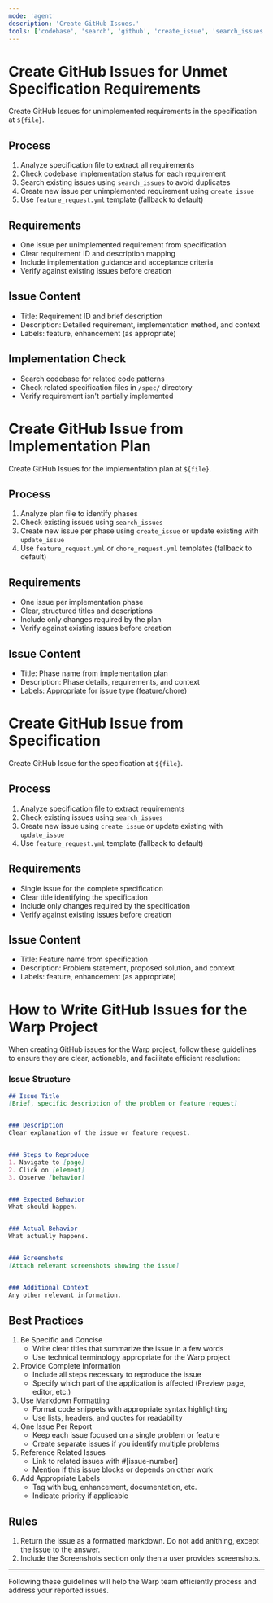 ```yaml
---
mode: 'agent'
description: 'Create GitHub Issues.'
tools: ['codebase', 'search', 'github', 'create_issue', 'search_issues', 'update_issue']
---
```

# Create GitHub Issues for Unmet Specification Requirements

Create GitHub Issues for unimplemented requirements in the specification at `${file}`.

## Process

1. Analyze specification file to extract all requirements
2. Check codebase implementation status for each requirement
3. Search existing issues using `search_issues` to avoid duplicates
4. Create new issue per unimplemented requirement using `create_issue`
5. Use `feature_request.yml` template (fallback to default)

## Requirements

- One issue per unimplemented requirement from specification
- Clear requirement ID and description mapping
- Include implementation guidance and acceptance criteria
- Verify against existing issues before creation

## Issue Content

- Title: Requirement ID and brief description
- Description: Detailed requirement, implementation method, and context
- Labels: feature, enhancement (as appropriate)

## Implementation Check

- Search codebase for related code patterns
- Check related specification files in `/spec/` directory
- Verify requirement isn't partially implemented


# Create GitHub Issue from Implementation Plan

Create GitHub Issues for the implementation plan at `${file}`.

## Process

1. Analyze plan file to identify phases
2. Check existing issues using `search_issues`
3. Create new issue per phase using `create_issue` or update existing with `update_issue`
4. Use `feature_request.yml` or `chore_request.yml` templates (fallback to default)

## Requirements

- One issue per implementation phase
- Clear, structured titles and descriptions
- Include only changes required by the plan
- Verify against existing issues before creation

## Issue Content

- Title: Phase name from implementation plan
- Description: Phase details, requirements, and context
- Labels: Appropriate for issue type (feature/chore)


# Create GitHub Issue from Specification

Create GitHub Issue for the specification at `${file}`.

## Process

1. Analyze specification file to extract requirements
2. Check existing issues using `search_issues`
3. Create new issue using `create_issue` or update existing with `update_issue`
4. Use `feature_request.yml` template (fallback to default)

## Requirements

- Single issue for the complete specification
- Clear title identifying the specification
- Include only changes required by the specification
- Verify against existing issues before creation

## Issue Content

- Title: Feature name from specification
- Description: Problem statement, proposed solution, and context
- Labels: feature, enhancement (as appropriate)


# How to Write GitHub Issues for the Warp Project

When creating GitHub issues for the Warp project, follow these guidelines to ensure they are clear, actionable, and facilitate efficient resolution:


### Issue Structure

```md
## Issue Title
[Brief, specific description of the problem or feature request]


### Description
Clear explanation of the issue or feature request.


### Steps to Reproduce
1. Navigate to [page]
2. Click on [element]
3. Observe [behavior]


### Expected Behavior
What should happen.


### Actual Behavior
What actually happens.


### Screenshots
[Attach relevant screenshots showing the issue]


### Additional Context
Any other relevant information.
```


## Best Practices

1. Be Specific and Concise
    * Write clear titles that summarize the issue in a few words
    * Use technical terminology appropriate for the Warp project
2. Provide Complete Information
    * Include all steps necessary to reproduce the issue
    * Specify which part of the application is affected (Preview page, editor, etc.)
3. Use Markdown Formatting
    * Format code snippets with appropriate syntax highlighting
    * Use lists, headers, and quotes for readability
4. One Issue Per Report
    * Keep each issue focused on a single problem or feature
    * Create separate issues if you identify multiple problems
5. Reference Related Issues
    * Link to related issues with #[issue-number]
    * Mention if this issue blocks or depends on other work
6. Add Appropriate Labels
    * Tag with bug, enhancement, documentation, etc.
    * Indicate priority if applicable


## Rules

1. Return the issue as a formatted markdown. Do not add anithing, except the issue to the answer.
2. Include the Screenshots section only then a user provides screenshots.


---

Following these guidelines will help the Warp team efficiently process and address your reported issues.